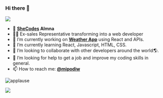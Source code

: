 ### Hi there 👋

![](https://komarev.com/ghpvc/?username=funamioh&color=green)

<!--
**funamioh/funamioh** is a ✨ _special_ ✨ repository because its `README.md` (this file) appears on your GitHub profile.

Here are some ideas to get you started:-->

- 💜 **[SheCodes](https://www.shecodes.io/) Almna**
- 🏋️‍♀️ Ex-sales Representative transforming into a web developer
- 🔭 I’m currently working on **[Weather App](https://trusting-franklin-037844.netlify.app/)** using React and APIs.
- 🌱 I’m currently learning React, Javascript, HTML, CSS.
- 👯 I’m looking to collaborate with other developers around the world🌎.
- 🤔 I’m looking for help to get a job and improve my coding skills in general.
- 📫 How to reach me: **[@mipodiw](https://twitter.com/mipodiw)**

![applause](https://media.giphy.com/media/QBC5foQmcOkdq/giphy.gif)

<img 
   src="https://github-readme-stats.vercel.app/api?username=funamioh&show_icons=true&theme=radical" 
/>
